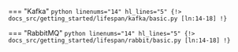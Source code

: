=== "Kafka"
    ```python linenums="14" hl_lines="5"
    {!> docs_src/getting_started/lifespan/kafka/basic.py [ln:14-18] !}
    ```

=== "RabbitMQ"
    ```python linenums="14" hl_lines="5"
    {!> docs_src/getting_started/lifespan/rabbit/basic.py [ln:14-18] !}
    ```
